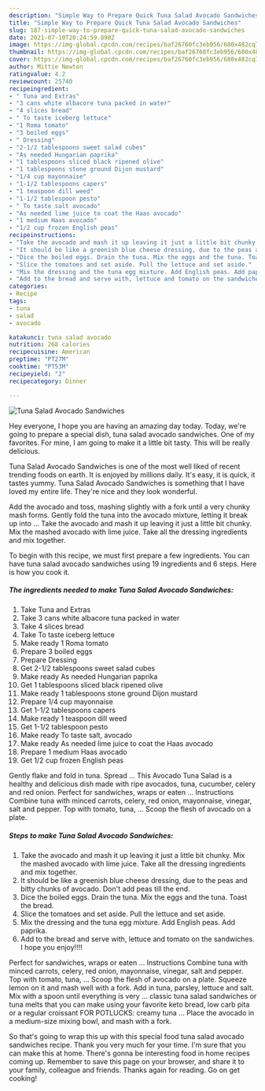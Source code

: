 ```yaml
---
description: "Simple Way to Prepare Quick Tuna Salad Avocado Sandwiches"
title: "Simple Way to Prepare Quick Tuna Salad Avocado Sandwiches"
slug: 187-simple-way-to-prepare-quick-tuna-salad-avocado-sandwiches
date: 2021-07-10T20:24:59.898Z
image: https://img-global.cpcdn.com/recipes/baf26760fc3eb956/680x482cq70/tuna-salad-avocado-sandwiches-recipe-main-photo.jpg
thumbnail: https://img-global.cpcdn.com/recipes/baf26760fc3eb956/680x482cq70/tuna-salad-avocado-sandwiches-recipe-main-photo.jpg
cover: https://img-global.cpcdn.com/recipes/baf26760fc3eb956/680x482cq70/tuna-salad-avocado-sandwiches-recipe-main-photo.jpg
author: Mittie Newton
ratingvalue: 4.2
reviewcount: 25740
recipeingredient:
- " Tuna and Extras"
- "3 cans white albacore tuna packed in water"
- "4 slices bread"
- " To taste iceberg lettuce"
- "1 Roma tomato"
- "3 boiled eggs"
- " Dressing"
- "2-1/2 tablespoons sweet salad cubes"
- "As needed Hungarian paprika"
- "1 tablespoons sliced black ripened olive"
- "1 tablespoons stone ground Dijon mustard"
- "1/4 cup mayonnaise"
- "1-1/2 tablespoons capers"
- "1 teaspoon dill weed"
- "1-1/2 tablespoon pesto"
- " To taste salt avocado"
- "As needed lime juice to coat the Haas avocado"
- "1 medium Haas avocado"
- "1/2 cup frozen English peas"
recipeinstructions:
- "Take the avocado and mash it up leaving it just a little bit chunky. Mix the mashed avocado with lime juice. Take all the dressing ingredients and mix together."
- "It should be like a greenish blue cheese dressing, due to the peas and bitty chunks of avocado. Don&#39;t add peas till the end."
- "Dice the boiled eggs. Drain the tuna. Mix the eggs and the tuna. Toast the bread."
- "Slice the tomatoes and set aside. Pull the lettuce and set aside."
- "Mix the dressing and the tuna egg mixture. Add English peas. Add paprika."
- "Add to the bread and serve with, lettuce and tomato on the sandwiches. I hope you enjoy!!!!"
categories:
- Recipe
tags:
- tuna
- salad
- avocado

katakunci: tuna salad avocado 
nutrition: 268 calories
recipecuisine: American
preptime: "PT27M"
cooktime: "PT53M"
recipeyield: "2"
recipecategory: Dinner

---
```



![Tuna Salad Avocado Sandwiches](https://img-global.cpcdn.com/recipes/baf26760fc3eb956/680x482cq70/tuna-salad-avocado-sandwiches-recipe-main-photo.jpg)

Hey everyone, I hope you are having an amazing day today. Today, we're going to prepare a special dish, tuna salad avocado sandwiches. One of my favorites. For mine, I am going to make it a little bit tasty. This will be really delicious.

Tuna Salad Avocado Sandwiches is one of the most well liked of recent trending foods on earth. It is enjoyed by millions daily. It's easy, it is quick, it tastes yummy. Tuna Salad Avocado Sandwiches is something that I have loved my entire life. They're nice and they look wonderful.

Add the avocado and toss, mashing slightly with a fork until a very chunky mash forms. Gently fold the tuna into the avocado mixture, letting it break up into … Take the avocado and mash it up leaving it just a little bit chunky. Mix the mashed avocado with lime juice. Take all the dressing ingredients and mix together.


To begin with this recipe, we must first prepare a few ingredients. You can have tuna salad avocado sandwiches using 19 ingredients and 6 steps. Here is how you cook it.

<!--inarticleads1-->

##### The ingredients needed to make Tuna Salad Avocado Sandwiches:

1. Take  Tuna and Extras
1. Take 3 cans white albacore tuna packed in water
1. Take 4 slices bread
1. Take  To taste iceberg lettuce
1. Make ready 1 Roma tomato
1. Prepare 3 boiled eggs
1. Prepare  Dressing
1. Get 2-1/2 tablespoons sweet salad cubes
1. Make ready As needed Hungarian paprika
1. Get 1 tablespoons sliced black ripened olive
1. Make ready 1 tablespoons stone ground Dijon mustard
1. Prepare 1/4 cup mayonnaise
1. Get 1-1/2 tablespoons capers
1. Make ready 1 teaspoon dill weed
1. Get 1-1/2 tablespoon pesto
1. Make ready  To taste salt, avocado
1. Make ready As needed lime juice to coat the Haas avocado
1. Prepare 1 medium Haas avocado
1. Get 1/2 cup frozen English peas


Gently flake and fold in tuna. Spread … This Avocado Tuna Salad is a healthy and delicious dish made with ripe avocados, tuna, cucumber, celery and red onion. Perfect for sandwiches, wraps or eaten … Instructions Combine tuna with minced carrots, celery, red onion, mayonnaise, vinegar, salt and pepper. Top with tomato, tuna, … Scoop the flesh of avocado on a plate. 

<!--inarticleads2-->

##### Steps to make Tuna Salad Avocado Sandwiches:

1. Take the avocado and mash it up leaving it just a little bit chunky. Mix the mashed avocado with lime juice. Take all the dressing ingredients and mix together.
1. It should be like a greenish blue cheese dressing, due to the peas and bitty chunks of avocado. Don&#39;t add peas till the end.
1. Dice the boiled eggs. Drain the tuna. Mix the eggs and the tuna. Toast the bread.
1. Slice the tomatoes and set aside. Pull the lettuce and set aside.
1. Mix the dressing and the tuna egg mixture. Add English peas. Add paprika.
1. Add to the bread and serve with, lettuce and tomato on the sandwiches. I hope you enjoy!!!!


Perfect for sandwiches, wraps or eaten … Instructions Combine tuna with minced carrots, celery, red onion, mayonnaise, vinegar, salt and pepper. Top with tomato, tuna, … Scoop the flesh of avocado on a plate. Squeeze lemon on it and mash well with a fork. Add in tuna, parsley, lettuce and salt. Mix with a spoon until everything is very … classic tuna salad sandwiches or tuna melts that you can make using your favorite keto bread, low carb pita or a regular croissant FOR POTLUCKS: creamy tuna … Place the avocado in a medium-size mixing bowl, and mash with a fork. 

So that's going to wrap this up with this special food tuna salad avocado sandwiches recipe. Thank you very much for your time. I'm sure that you can make this at home. There's gonna be interesting food in home recipes coming up. Remember to save this page on your browser, and share it to your family, colleague and friends. Thanks again for reading. Go on get cooking!
